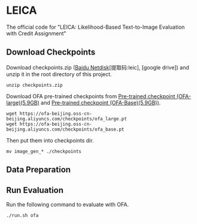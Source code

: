 # LEICA
The official code for "LEICA: Likelihood-Based Text-to-Image Evaluation with Credit Assignment"

## Download Checkpoints
Download checkpoints.zip ([Baidu Netdisk](https://pan.baidu.com/s/1U-YASHgWu4LoMw8wufmKlQ?pwd=leic)[提取码:leic], [google drive]) and unzip it in the root directory of this project.
```
unzip checkpoints.zip
```
Download OFA pre-trained checkpoints from [Pre-trained checkpoint (OFA-large)(5.9GB)](https://ofa-beijing.oss-cn-beijing.aliyuncs.com/checkpoints/ofa_large.pt) and [Pre-trained checkpoint (OFA-Base)(5.9GB))](https://ofa-beijing.oss-cn-beijing.aliyuncs.com/checkpoints/ofa_base.pt).
```
wget https://ofa-beijing.oss-cn-beijing.aliyuncs.com/checkpoints/ofa_large.pt
wget https://ofa-beijing.oss-cn-beijing.aliyuncs.com/checkpoints/ofa_base.pt
```
Then put them into checkpoints dir.
```
mv image_gen_* ./checkpoints
```

## Data Preparation

## Run Evaluation
Run the following command to evaluate with OFA.
```
./run.sh ofa
```